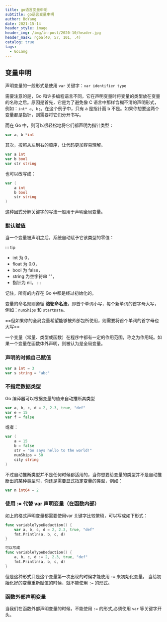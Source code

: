 ```yaml
---
title: go语言变量申明
subtitle: go语言变量申明
author: BoYang
date: 2021-15-14
header_style: image
header_img: /img/in-post/2020-10/header.jpg
header_mask: rgba(40, 57, 101, .4)
catalog: true
tags:
  - GoLang
---
```


## 变量申明

声明变量的一般形式是使用 `var` 关键字：`var identifier type`

需要注意的是，Go 和许多编程语言不同，它在声明变量时将变量的类型放在变量的名称之后。原因是首先，它是为了避免像 C 语言中那样含糊不清的声明形式，例如：`int* a, b;`。在这个例子中，只有 a 是指针而 b 不是。如果你想要这两个变量都是指针，则需要将它们分开书写。

而在 Go 中，则可以很轻松地将它们都声明为指针类型：
```go
var a, b *int
```

其次，按照从左到右的顺序，让代码更加容易理解。
```go
var a int
var b bool
var str string
```

也可以改写成：
```go
var (
    a int
    b bool
    str string
)
```

这种因式分解关键字的写法一般用于声明全局变量。

### 默认赋值
当一个变量被声明之后，系统自动赋予它该类型的零值：

::: tip
- int 为 0，
- float 为 0.0，
- bool 为 false，
- string 为空字符串 ""，
- 指针为 nil。
:::

记住，所有的内存在 Go 中都是经过初始化的。

变量的命名规则遵循 **骆驼命名法**，即首个单词小写，每个新单词的首字母大写，例如：`numShips` 和 `startDate`。

==但如果你的全局变量希望能够被外部包所使用，则需要将首个单词的首字母也大写==

一个变量（常量、类型或函数）在程序中都有一定的作用范围，称之为作用域。如果一个变量在函数体外声明，则被认为是全局变量。

### 声明的时候自己赋值
```go
var a int = 3
var s string = "abc"
```

### 不指定数据类型
Go 编译器可以根据变量的值来自动推断其类型
```go
var a, b, c, d = 2, 2.3, true, "def"
var e = 15
var f = false
```

或者：
```go
var (
    a = 15
    b = false
    str = "Go says hello to the world!"
    numShips = 50
    city string
)
```

不过自动推断类型并不是任何时候都适用的，当你想要给变量的类型并不是自动推断出的某种类型时，你还是需要显式指定变量的类型，例如：
```go
var n int64 = 2
```

### 使用 := 代替 var 声明变量（在函数内部）
如上的格式声明变量都需要使用var 关键字比较繁琐，可以写成如下形式：
```go
func variableTypeDeduction() {
	var a, b, c, d = 2, 2.3, true, "def"
	fmt.Println(a, b, c, d)
}

可以写成
func variableTypeDeduction() {
    a, b, c, d := 2, 2.3, true, "def"
	fmt.Println(a, b, c, d)
}
```

但是这种形式只是这个变量第一次出现的时候才能使用 `:=` 来初始化变量。 当给初始化好的变量重新赋值的时候，就不能使用 `:=` 的形式。

### 函数外部声明变量
当我们在函数外部声明变量的时候，不能使用 `:=` 的形式,必须使用 `var` 等关键字开头。
